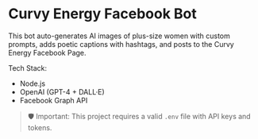 # Curvy Energy Facebook Bot

This bot auto-generates AI images of plus-size women with custom prompts, adds poetic captions with hashtags, and posts to the Curvy Energy Facebook Page.

Tech Stack:

- Node.js
- OpenAI (GPT-4 + DALL·E)
- Facebook Graph API

> 🛡️ Important: This project requires a valid `.env` file with API keys and tokens.
